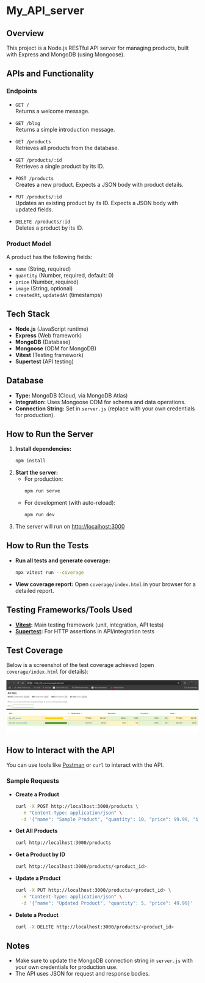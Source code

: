 # My_API_server

## Overview

This project is a Node.js RESTful API server for managing products, built with Express and MongoDB (using Mongoose).

## APIs and Functionality

### Endpoints

- `GET /`  
  Returns a welcome message.

- `GET /blog`  
  Returns a simple introduction message.

- `GET /products`  
  Retrieves all products from the database.
- `GET /products/:id`  
  Retrieves a single product by its ID.

- `POST /products`  
  Creates a new product. Expects a JSON body with product details.

- `PUT /products/:id`  
  Updates an existing product by its ID. Expects a JSON body with updated fields.

- `DELETE /products/:id`  
  Deletes a product by its ID.

### Product Model

A product has the following fields:

- `name` (String, required)
- `quantity` (Number, required, default: 0)
- `price` (Number, required)
- `image` (String, optional)
- `createdAt`, `updatedAt` (timestamps)

## Tech Stack

- **Node.js** (JavaScript runtime)
- **Express** (Web framework)
- **MongoDB** (Database)
- **Mongoose** (ODM for MongoDB)
- **Vitest** (Testing framework)
- **Supertest** (API testing)

## Database

- **Type:** MongoDB (Cloud, via MongoDB Atlas)
- **Integration:** Uses Mongoose ODM for schema and data operations.
- **Connection String:** Set in `server.js` (replace with your own credentials for production).

## How to Run the Server

1. **Install dependencies:**
   ```bash
   npm install
   ```
2. **Start the server:**
   - For production:
     ```bash
     npm run serve
     ```
   - For development (with auto-reload):
     ```bash
     npm run dev
     ```
3. The server will run on [http://localhost:3000](http://localhost:3000)

## How to Run the Tests

- **Run all tests and generate coverage:**
  ```bash
  npx vitest run --coverage
  ```
- **View coverage report:**
  Open `coverage/index.html` in your browser for a detailed report.

## Testing Frameworks/Tools Used

- **[Vitest](https://vitest.dev/):** Main testing framework (unit, integration, API tests)
- **[Supertest](https://github.com/ladjs/supertest):** For HTTP assertions in API/integration tests

## Test Coverage

Below is a screenshot of the test coverage achieved (open `coverage/index.html` for details):

![Test Coverage Screenshot](coverage/coverage-Screenshot.png)

## How to Interact with the API

You can use tools like [Postman](https://www.postman.com/) or `curl` to interact with the API.

### Sample Requests

- **Create a Product**

  ```bash
  curl -X POST http://localhost:3000/products \
    -H "Content-Type: application/json" \
    -d '{"name": "Sample Product", "quantity": 10, "price": 99.99, "image": "http://example.com/image.jpg"}'
  ```

- **Get All Products**

  ```bash
  curl http://localhost:3000/products
  ```

- **Get a Product by ID**

  ```bash
  curl http://localhost:3000/products/<product_id>
  ```

- **Update a Product**

  ```bash
  curl -X PUT http://localhost:3000/products/<product_id> \
    -H "Content-Type: application/json" \
    -d '{"name": "Updated Product", "quantity": 5, "price": 49.99}'
  ```

- **Delete a Product**
  ```bash
  curl -X DELETE http://localhost:3000/products/<product_id>
  ```

## Notes

- Make sure to update the MongoDB connection string in `server.js` with your own credentials for production use.
- The API uses JSON for request and response bodies.
